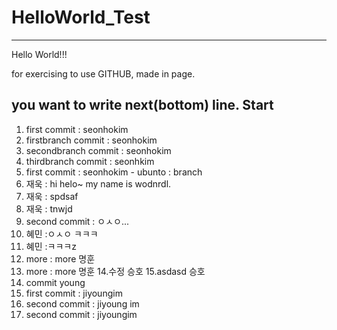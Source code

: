 # HelloWorld_Test

------

Hello World!!!

for exercising to use GITHUB, made in page.

you want to write next(bottom) line.
Start
------
1. first commit : seonhokim
2. firstbranch commit : seonhokim
3. secondbranch commit : seonhokim
4. thirdbranch commit : seonhkim
5. first commit : seonhokim - ubunto : branch
6.  재욱 : hi helo~ my name is wodnrdl.
7.  재욱 : spdsaf
8.  재욱 : tnwjd
9. second commit : ㅇㅅㅇ...
10.  혜민 :ㅇㅅㅇ ㅋㅋㅋ
11.  혜민 :ㅋㅋㅋz
12. more : more 명훈
13. more : more 명훈
14.수정 승호
15.asdasd 승호
16. commit young
17. first commit : jiyoungim
18. second commit : jiyoung im
19. second commit : jiyoungim

